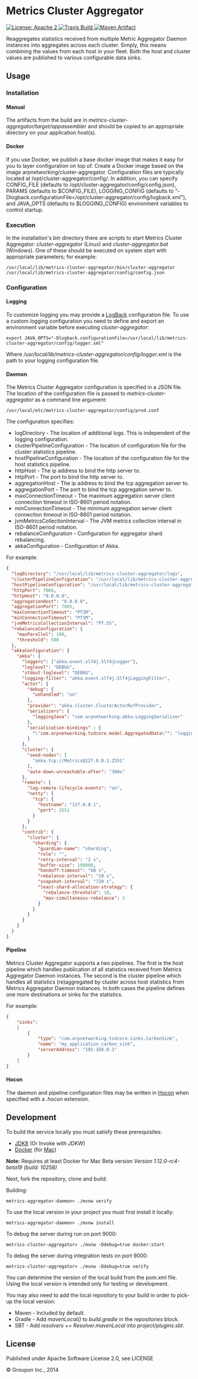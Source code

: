 Metrics Cluster Aggregator
==========================

<a href="https://raw.githubusercontent.com/ArpNetworking/metrics-cluster-aggregator/master/LICENSE">
    <img src="https://img.shields.io/hexpm/l/plug.svg"
         alt="License: Apache 2">
</a>
<a href="https://travis-ci.org/ArpNetworking/metrics-cluster-aggregator/">
    <img src="https://travis-ci.org/ArpNetworking/metrics-cluster-aggregator.png?branch=master"
         alt="Travis Build">
</a>
<a href="http://search.maven.org/#search%7Cga%7C1%7Cg%3A%22com.arpnetworking.metrics%22%20a%3A%22metrics-cluster-aggregator%22">
    <img src="https://img.shields.io/maven-central/v/com.arpnetworking.metrics/metrics-cluster-aggregator.svg"
         alt="Maven Artifact">
</a>

Reaggregates statistics received from multiple Metric Aggregator Daemon instances into aggregates across each cluster.  Simply, this means combining the values from each host in your fleet.  Both the host and cluster values are published to various configurable data sinks.


Usage
-----

### Installation

#### Manual
The artifacts from the build are in *metrics-cluster-aggregator/target/appassembler* and should be copied to an appropriate directory on your application host(s).

#### Docker
If you use Docker, we publish a base docker image that makes it easy for you to layer configuration on top of.  Create a Docker image based on the image arpnetworking/cluster-aggregator.  Configuration files are typically located at /opt/cluster-aggregator/config/.  In addition, you can specify CONFIG_FILE (defaults to /opt/cluster-aggregator/config/config.json), PARAMS (defaults to $CONFIG_FILE), LOGGING_CONFIG (defaults to "-Dlogback.configurationFile=/opt/cluster-aggregator/config/logback.xml"), and JAVA_OPTS (defaults to $LOGGING_CONFIG) environment variables to control startup.

### Execution

In the installation's *bin* directory there are scripts to start Metrics Cluster Aggregator: *cluster-aggregator* (Linux) and *cluster-aggregator.bat* (Windows).  One of these should be executed on system start with appropriate parameters; for example:

    /usr/local/lib/metrics-cluster-aggregator/bin/cluster-aggregator /usr/local/lib/metrics-cluster-aggregator/config/config.json

### Configuration

#### Logging

To customize logging you may provide a [LogBack](http://logback.qos.ch/) configuration file.  To use a custom logging configuration you need to define and export an environment variable before executing *cluster-aggregator*:

    export JAVA_OPTS="-Dlogback.configurationFile=/usr/local/lib/metrics-cluster-aggregator/config/logger.xml"

Where */usr/local/lib/metrics-cluster-aggregator/config/logger.xml* is the path to your logging configuration file.

#### Daemon

The Metrics Cluster Aggregator configuration is specified in a JSON file.  The location of the configuration file is passed to *metrics-cluster-aggregator* as a command line argument:

    /usr/local/etc/metrics-cluster-aggregator/config/prod.conf

The configuration specifies:

* logDirectory - The location of additional logs.  This is independent of the logging configuration.
* clusterPipelineConfiguration - The location of configuration file for the cluster statistics pipeline.
* hostPipelineConfiguration - The location of the configuration file for the host statistics pipeline.
* httpHost - The ip address to bind the http server to.
* httpPort - The port to bind the http server to.
* aggregationHost - The ip address to bind the tcp aggregation server to.
* aggregationPort - The port to bind the tcp aggregation server to.
* maxConnectionTimeout - The maximum aggregation server client connection timeout in ISO-8601 period notation.
* minConnectionTimeout - The minimum aggregation server client connection timeout in ISO-8601 period notation.
* jvmMetricsCollectionInterval - The JVM metrics collection interval in ISO-8601 period notation.
* rebalanceConfiguration - Configuration for aggregator shard rebalancing.
* akkaConfiguration - Configuration of Akka.

For example:

```json
{
  "logDirectory": "/usr/local/lib/metrics-cluster-aggregator/logs",
  "clusterPipelineConfiguration": "/usr/local/lib/metrics-cluster-aggregator/config/cluster-pipeline.json",
  "hostPipelineConfiguration": "/usr/local/lib/metrics-cluster-aggregator/config/host-pipeline.json",
  "httpPort": 7066,
  "httpHost": "0.0.0.0",
  "aggregationHost": "0.0.0.0",
  "aggregationPort": 7065,
  "maxConnectionTimeout": "PT2M",
  "minConnectionTimeout": "PT1M",
  "jvmMetricsCollectionInterval": "PT.5S",
  "rebalanceConfiguration": {
    "maxParallel": 100,
    "threshold": 500
  },
  "akkaConfiguration": {
    "akka": {
      "loggers": ["akka.event.slf4j.Slf4jLogger"],
      "loglevel": "DEBUG",
      "stdout-loglevel": "DEBUG",
      "logging-filter": "akka.event.slf4j.Slf4jLoggingFilter",
      "actor": {
        "debug": {
          "unhandled": "on"
        },
        "provider": "akka.cluster.ClusterActorRefProvider",
        "serializers": {
          "loggingJava": "com.arpnetworking.akka.LoggingSerializer"
        },
        "serialization-bindings" : {
          "\"com.arpnetworking.tsdcore.model.AggregatedData\"": "loggingJava"
        }
      },
      "cluster": {
        "seed-nodes": [
          "akka.tcp://Metrics@127.0.0.1:2551"
        ],
        "auto-down-unreachable-after": "300s"
      },
      "remote": {
        "log-remote-lifecycle-events": "on",
        "netty": {
          "tcp": {
            "hostname": "127.0.0.1",
            "port": 2551
          }
        }
      },
      "contrib": {
        "cluster": {
          "sharding": {
            "guardian-name": "sharding",
            "role": "",
            "retry-interval": "2 s",
            "buffer-size": 100000,
            "handoff-timeout": "60 s",
            "rebalance-interval": "10 s",
            "snapshot-interval": "720 s",
            "least-shard-allocation-strategy": {
              "rebalance-threshold": 10,
              "max-simultaneous-rebalance": 3
            }
          }
        }
      }
    }
  }
}
```

#### Pipeline

Metrics Cluster Aggregator supports a two pipelines.  The first is the host pipeline which handles publication of all statistics received from Metrics Aggregator Daemon instances.  The second is the cluster pipeline which handles all statistics (re)aggregated by cluster across host statistics from Metrics Aggregator Daemon instances.  In both cases the pipeline defines one more destinations or sinks for the statistics.

For example:

```json
{
    "sinks":
    [
        {
            "type": "com.arpnetworking.tsdcore.sinks.CarbonSink",
            "name": "my_application_carbon_sink",
            "serverAddress": "192.168.0.1"
        }
    ]
}
```

#### Hocon

The daemon and pipeline configuration files may be written in [Hocon](https://github.com/typesafehub/config)
when specified with a _.hocon_ extension. 

Development
-----------

To build the service locally you must satisfy these prerequisites:
* [JDK8](http://www.oracle.com/technetwork/java/javase/downloads/jdk8-downloads-2133151.html) (Or Invoke with JDKW)
* [Docker](http://www.docker.com/) (for [Mac](https://docs.docker.com/docker-for-mac/))

__Note:__ Requires at least Docker for Mac Beta version _Version 1.12.0-rc4-beta19 (build: 10258)_

Next, fork the repository, clone and build:

Building:

    metrics-aggregator-daemon> ./mvnw verify

To use the local version in your project you must first install it locally:

    metrics-aggregator-daemon> ./mvnw install

To debug the server during run on port 9000:

    metrics-cluster-aggregator> ./mvnw -Ddebug=true docker:start

To debug the server during integration tests on port 9000:

    metrics-cluster-aggregator> ./mvnw -Ddebug=true verify

You can determine the version of the local build from the pom.xml file.  Using the local version is intended only for testing or development.

You may also need to add the local repository to your build in order to pick-up the local version:

* Maven - Included by default.
* Gradle - Add *mavenLocal()* to *build.gradle* in the *repositories* block.
* SBT - Add *resolvers += Resolver.mavenLocal* into *project/plugins.sbt*.

License
-------

Published under Apache Software License 2.0, see LICENSE

&copy; Groupon Inc., 2014

